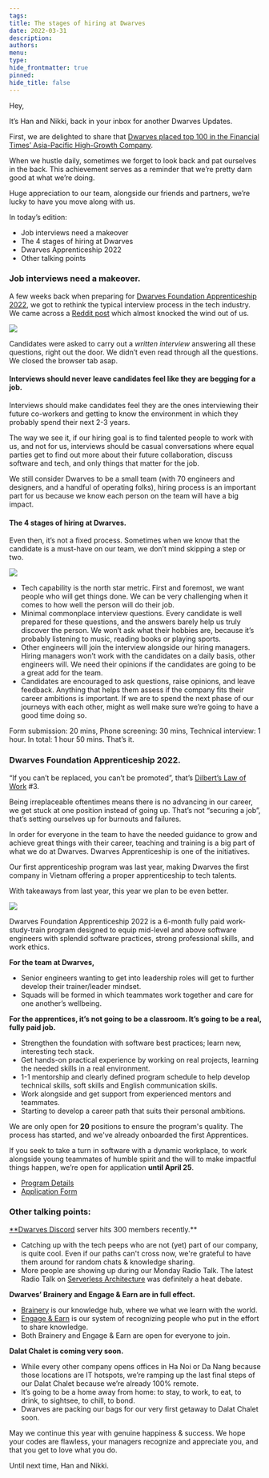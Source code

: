 ```yaml
---
tags: 
title: The stages of hiring at Dwarves
date: 2022-03-31
description: 
authors: 
menu: 
type: 
hide_frontmatter: true
pinned: 
hide_title: false
---
```

Hey,

It’s Han and Nikki, back in your inbox for another Dwarves Updates.

First, we are delighted to share that [Dwarves placed top 100 in the Financial Times’ Asia-Pacific High-Growth Company](https://www.linkedin.com/posts/dwarvesf_ft-ranking-asia-pacific-high-growth-companies-activity-6915126757280931840-ayx1).

When we hustle daily, sometimes we forget to look back and pat ourselves in the back. This achievement serves as a reminder that we’re pretty darn good at what we’re doing.

Huge appreciation to our team, alongside our friends and partners, we’re lucky to have you move along with us.

In today’s edition:
- Job interviews need a makeover
- The 4 stages of hiring at Dwarves
- Dwarves Apprenticeship 2022
- Other talking points

### **Job interviews need a makeover.**
A few weeks back when preparing for [Dwarves Foundation Apprenticeship 2022](https://careers.d.foundation/apprenticeship-2022), we got to rethink the typical interview process in the tech industry. We came across a [Reddit post](https://www.reddit.com/r/WorkReform/comments/th5eou/this_was_the_first_step_in_the_interview_process/) which almost knocked the wind out of us.

![](newsletter/assets/hiring-stages-20240312110733564.webp)

Candidates were asked to carry out a _written interview_ answering all these questions, right out the door. We didn’t even read through all the questions. We closed the browser tab asap.

#### **Interviews should never leave candidates feel like they are begging for a job.**
Interviews should make candidates feel they are the ones interviewing their future co-workers and getting to know the environment in which they probably spend their next 2-3 years.

The way we see it, if our hiring goal is to find talented people to work with us, and not for us, interviews should be casual conversations where equal parties get to find out more about their future collaboration, discuss software and tech, and only things that matter for the job.

We still consider Dwarves to be a small team (with 70 engineers and designers, and a handful of operating folks), hiring process is an important part for us because we know each person on the team will have a big impact.

#### **The 4 stages of hiring at Dwarves.**
Even then, it’s not a fixed process. Sometimes when we know that the candidate is a must-have on our team, we don’t mind skipping a step or two.

![](newsletter/assets/hiring-stages-20240312110815550.webp)

- Tech capability is the north star metric. First and foremost, we want people who will get things done. We can be very challenging when it comes to how well the person will do their job.
- Minimal commonplace interview questions. Every candidate is well prepared for these questions, and the answers barely help us truly discover the person. We won’t ask what their hobbies are, because it’s probably listening to music, reading books or playing sports.
- Other engineers will join the interview alongside our hiring managers. Hiring managers won’t work with the candidates on a daily basis, other engineers will. We need their opinions if the candidates are going to be a great add for the team.
- Candidates are encouraged to ask questions, raise opinions, and leave feedback. Anything that helps them assess if the company fits their career ambitions is important. If we are to spend the next phase of our journeys with each other, might as well make sure we’re going to have a good time doing so.

Form submission: 20 mins, Phone screening: 30 mins, Technical interview: 1 hour. In total: 1 hour 50 mins. That’s it.

### **Dwarves Foundation Apprenticeship 2022.**
“If you can’t be replaced, you can’t be promoted”, that’s [Dilbert’s Law of Work](http://arith.stanford.edu/gates/dilbert.html) #3.

Being irreplaceable oftentimes means there is no advancing in our career, we get stuck at one position instead of going up. That’s not “securing a job”, that’s setting ourselves up for burnouts and failures.

In order for everyone in the team to have the needed guidance to grow and achieve great things with their career, teaching and training is a big part of what we do at Dwarves. Dwarves Apprenticeship is one of the initiatives.

Our first apprenticeship program was last year, making Dwarves the first company in Vietnam offering a proper apprenticeship to tech talents.

With takeaways from last year, this year we plan to be even better.

![](newsletter/assets/hiring-stages-20240312110829010.webp)

Dwarves Foundation Apprenticeship 2022 is a 6-month fully paid work-study-train program designed to equip mid-level and above software engineers with splendid software practices, strong professional skills, and work ethics.

**For the team at Dwarves,**

- Senior engineers wanting to get into leadership roles will get to further develop their trainer/leader mindset.
- Squads will be formed in which teammates work together and care for one another’s wellbeing.

**For the apprentices, it’s not going to be a classroom. It’s going to be a real, fully paid job.**

- Strengthen the foundation with software best practices; learn new, interesting tech stack.
- Get hands-on practical experience by working on real projects, learning the needed skills in a real environment.
- 1-1 mentorship and clearly defined program schedule to help develop technical skills, soft skills and English communication skills.
- Work alongside and get support from experienced mentors and teammates.
- Starting to develop a career path that suits their personal ambitions.

We are only open for **20** positions to ensure the program's quality. The process has started, and we've already onboarded the first Apprentices.

If you seek to take a turn in software with a dynamic workplace, to work alongside young teammates of humble spirit and the will to make impactful things happen, we’re open for application **until April 25**.

- [Program Details](https://careers.d.foundation/apprenticeship-2022)
- [Application Form](https://form.typeform.com/to/LfCWfoml)

### Other talking points:
[**Dwarves Discord](http://discord.gg/dwarvesv) server hits 300 members recently.**

- Catching up with the tech peeps who are not (yet) part of our company, is quite cool. Even if our paths can't cross now, we're grateful to have them around for random chats & knowledge sharing.
- More people are showing up during our Monday Radio Talk. The latest Radio Talk on [Serverless Architecture](https://www.youtube.com/watch?v=x9aBcOzirwg) was definitely a heat debate.

**Dwarves’ Brainery and Engage & Earn are in full effect.**

- [Brainery](https://brain.d.foundation) is our knowledge hub, where we what we learn with the world.
- [Engage & Earn](https://discord.com/channels/462663954813157376/915941020968046612/948468732731199538) is our system of recognizing people who put in the effort to share knowledge.
- Both Brainery and Engage & Earn are open for everyone to join.

**Dalat Chalet is coming very soon.**

- While every other company opens offices in Ha Noi or Da Nang because those locations are IT hotspots, we’re ramping up the last final steps of our Dalat Chalet because we’re already 100% remote.
- It’s going to be a home away from home: to stay, to work, to eat, to drink, to sightsee, to chill, to bond.
- Dwarves are packing our bags for our very first getaway to Dalat Chalet soon.

May we continue this year with genuine happiness & success. We hope your codes are flawless, your managers recognize and appreciate you, and that you get to love what you do.

Until next time,
Han and Nikki.